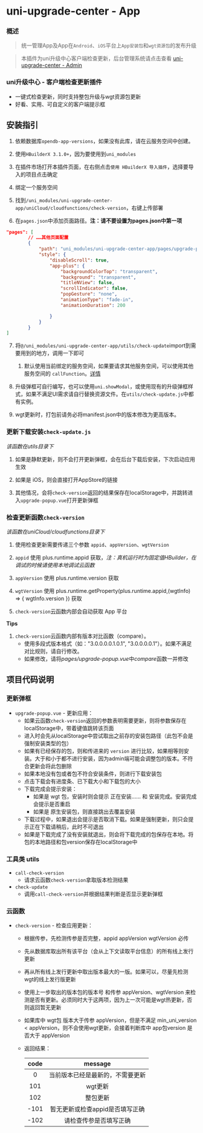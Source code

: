 # uni-upgrade-center - App

### 概述

> 统一管理App及App在`Android`、`iOS`平台上`App安装包`和`wgt资源包`的发布升级

> 本插件为uni升级中心客户端检查更新，后台管理系统请点击查看 [uni-upgrade-center - Admin](https://ext.dcloud.net.cn/plugin?id=4470)

### uni升级中心 - 客户端检查更新插件
  - 一键式检查更新，同时支持整包升级与wgt资源包更新
  - 好看、实用、可自定义的客户端提示框

## 安装指引

1. 依赖数据库`opendb-app-versions`，如果没有此库，请在云服务空间中创建。

2. 使用`HBuilderX 3.1.0+`，因为要使用到`uni_modules`

3. 在插件市场打开本插件页面，在右侧点击`使用 HBuilderX 导入插件`，选择要导入的项目点击确定

4. 绑定一个服务空间

5. 找到`/uni_modules/uni-upgrade-center-app/uniCloud/cloudfunctions/check-version`，右键上传部署

6. 在`pages.json`中添加页面路径。**注：请不要设置为pages.json中第一项**
```json
"pages": [
		// ……其他页面配置
		{
			"path": "uni_modules/uni-upgrade-center-app/pages/upgrade-popup",
			"style": {
				"disableScroll": true,
				"app-plus": {
					"backgroundColorTop": "transparent",
					"background": "transparent",
					"titleNView": false,
					"scrollIndicator": false,
					"popGesture": "none",
					"animationType": "fade-in",
					"animationDuration": 200

				}
			}
		}
]
```

7. 将`@/uni_modules/uni-upgrade-center-app/utils/check-update`import到需要用到的地方，调用一下即可
	1. 默认使用当前绑定的服务空间，如果要请求其他服务空间，可以使用其他服务空间的 `callFunction`。[详情](https://uniapp.dcloud.io/uniCloud/cf-functions.html#call-by-function-cross-space)

8. 升级弹框可自行编写，也可以使用`uni.showModal`，或使用现有的升级弹框样式，如果不满足UI需求请自行替换资源文件。在`utils/check-update.js`中都有实例。

9. wgt更新时，打包前请务必将manifest.json中的版本修改为更高版本。

### 更新下载安装`check-update.js`

*该函数在utils目录下*

1. 如果是静默更新，则不会打开更新弹框，会在后台下载后安装，下次启动应用生效

2. 如果是 iOS，则会直接打开AppStore的链接

3. 其他情况，会将`check-version`返回的结果保存在localStorage中，并跳转进入`upgrade-popup.vue`打开更新弹框

### 检查更新函数`check-version`

*该函数在uniCloud/cloudfunctions目录下*

1. 使用检查更新需要传递三个参数 `appid`、`appVersion`、`wgtVersion`

2. `appid` 使用 plus.runtime.appid 获取，*注：真机运行时为固定值HBuilder，在调试的时候请使用本地调试云函数*

3. `appVersion` 使用 plus.runtime.version 获取

4. `wgtVersion` 使用 plus.runtime.getProperty(plus.runtime.appid,(wgtInfo) => { wgtInfo.version }) 获取

5. `check-version`云函数内部会自动获取 App 平台


**Tips**

1. `check-version`云函数内部有版本对比函数（compare）。
	- 使用多段式版本格式（如："3.0.0.0.0.1.0.1", "3.0.0.0.0.1"）。如果不满足对比规则，请自行修改。
	- 如果修改，请将*pages/upgrade-popup.vue*中*compare*函数一并修改

## 项目代码说明

### 更新弹框
- `upgrade-popup.vue` - 更新应用：
	- 如果云函数`check-version`返回的参数表明需要更新，则将参数保存在localStorage中，带着键值跳转该页面
	- 进入时会先从localStorage中尝试取出之前存的安装包路径（此包不会是强制安装类型的包）
	- 如果有已经保存的包，则和传进来的 `version` 进行比较，如果相等则安装。大于和小于都不进行安装，因为admin端可能会调整包的版本。不符合更新会将此包删除
	- 如果本地没有包或者包不符合安装条件，则进行下载安装包
	- 点击下载会有进度条、已下载大小和下载包的大小
	- 下载完成会提示安装：
		- 如果是 wgt 包，安装时则会提示 正在安装…… 和 安装完成。安装完成会提示是否重启
		- 如果是 原生安装包，则直接跳出去覆盖安装
	- 下载过程中，如果退出会提示是否取消下载。如果是强制更新，则只会提示正在下载请稍后，此时不可退出
	- 如果是下载完成了没有安装就退出，则会将下载完成的包保存在本地。将包的本地路径和包version保存在localStorage中

### 工具类 utils
- `call-check-version`
	- 请求云函数`check-version`拿取版本检测结果
- `check-update`
	- 调用`call-check-version`并根据结果判断是否显示更新弹框

### 云函数
- `check-version` - 检查应用更新：
	- 根据传参，先检测传参是否完整，appid appVersion wgtVersion 必传
	- 先从数据库取出所有该平台（会从上下文读取平台信息）的所有线上发行更新
	- 再从所有线上发行更新中取出版本最大的一版。如果可以，尽量先检测wgt的线上发行版更新
	- 使用上一步取出的版本包的版本号 和传参 appVersion、wgtVersion 来检测是否有更新。必须同时大于这两项，因为上一次可能是wgt热更新，否则返回暂无更新
	- 如果库中 wgt包 版本大于传参 appVersion，但是不满足 min_uni_version < appVersion，则不会使用wgt更新，会接着判断库中 app包version 是否大于 appVersion
	- 返回结果：

		|code|message|
		|:-:|:-:|
		|0|当前版本已经是最新的，不需要更新|
		|101|wgt更新|
		|102|整包更新|
		|-101|暂无更新或检查appid是否填写正确|
		|-102|请检查传参是否填写正确|